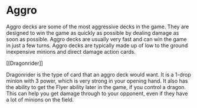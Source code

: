 # Aggro

Aggro decks are some of the most aggressive decks in the game. They are designed to win the game as quickly as possible by dealing damage as soon as possible. Aggro decks are usually very fast and can win the game in just a few turns. Aggro decks are typically made up of low to the ground inexpensive minions and direct damage action cards.

[[Dragonrider]]

Dragonrider is the type of card that an aggro deck would want. It is a 1-drop minion with 3 power, which is very strong in your opening hand. It also has the ability to get the Flyer ability later in the game, if you control a dragon. This can help you get damage through to your opponent, even if they have a lot of minions on the field.
